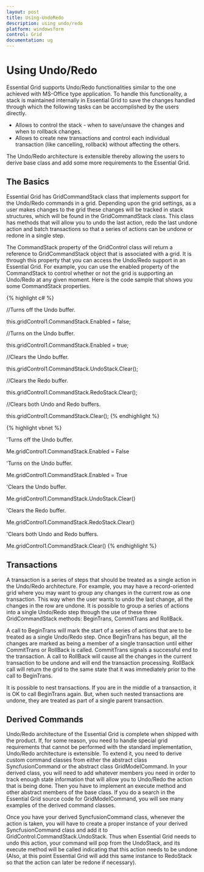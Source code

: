 ```yaml
---
layout: post
title: Using-UndoRedo
description: using undo/redo
platform: windowsform
control: Grid
documentation: ug
---
```


# Using Undo/Redo

Essential Grid supports Undo/Redo functionalities similar to the one achieved with MS-Office type application. To handle this functionality, a stack is maintained internally in Essential Grid to save the changes handled through which the following tasks can be accomplished by the users directly.

* Allows to control the stack - when to save/unsave the changes and when to rollback changes.
* Allows to create new transactions and control each individual transaction (like cancelling, rollback) without affecting the others.

The Undo/Redo architecture is extensible thereby allowing the users to derive base class and add some more requirements to the Essential Grid.

## The Basics

Essential Grid  has GridCommandStack class that implements support for the Undo/Redo commands in a grid. Depending upon the grid settings, as a user makes changes to the grid these changes will be tracked in stack structures, which will be found in the GridCommandStack class. This class has methods that will allow you to undo the last action, redo the last undone action and batch transactions so that a series of actions can be undone or redone in a single step. 

The CommandStack property of the GridControl class will return a reference to GridCommandStack object that is associated with a grid. It is through this property that you can access the Undo/Redo support in an Essential Grid. For example, you can use the enabled property of the CommandStack to control whether or not the grid is supporting an Undo/Redo at any given moment. Here is the code sample that shows you some CommandStack properties.



{% highlight c# %}



//Turns off the Undo buffer. 

this.gridControl1.CommandStack.Enabled = false;



//Turns on the Undo buffer.

this.gridControl1.CommandStack.Enabled = true;



//Clears the Undo buffer.

this.gridControl1.CommandStack.UndoStack.Clear();



//Clears the Redo buffer.

this.gridControl1.CommandStack.RedoStack.Clear();



//Clears both Undo and Redo buffers.

this.gridControl1.CommandStack.Clear();
{% endhighlight %}


{% highlight vbnet %}



'Turns off the Undo buffer.  

Me.gridControl1.CommandStack.Enabled = False



'Turns on the Undo buffer.

Me.gridControl1.CommandStack.Enabled = True



'Clears the Undo buffer.

Me.gridControl1.CommandStack.UndoStack.Clear()



'Clears the Redo buffer.

Me.gridControl1.CommandStack.RedoStack.Clear()



'Clears both Undo and Redo buffers.

Me.gridControl1.CommandStack.Clear()
{% endhighlight %}

## Transactions

A transaction is a series of steps that should be treated as a single action in the Undo/Redo architecture. For example, you may have a record-oriented grid where you may want to group any changes in the current row as one transaction. This way when the user wants to undo the last change, all the changes in the row are undone. It is possible to group a series of actions into a single Undo/Redo step through the use of these three GridCommandStack methods: BeginTrans, CommitTrans and RollBack. 

A call to BeginTrans will mark the start of a series of actions that are to be treated as a single Undo/Redo step. Once BeginTrans has begun, all the changes are marked as being a member of a single transaction until either CommitTrans or RollBack is called. CommitTrans signals a successful end to the transaction. A call to RollBack will cause all the changes in the current transaction to be undone and will end the transaction processing. RollBack call will return the grid to the same state that it was immediately prior to the call to BeginTrans.

It is possible to nest transactions. If you are in the middle of a transaction, it is OK to call BeginTrans again. But, when such nested transactions are undone, they are treated as part of a single parent transaction.

## Derived Commands

Undo/Redo architecture of the Essential Grid is complete when shipped with the product. If, for some reason, you need to handle special grid requirements that cannot be performed with the standard implementation, Undo/Redo architecture is extensible. To extend it, you need to derive custom command classes from either the abstract class SyncfusionCommand or the abstract class GridModelCommand. In your derived class, you will need to add whatever members you need in order to track enough state information that will allow you to Undo/Redo the action that is being done. Then you have to implement an execute method and other abstract members of the base class. If you do a search in the Essential Grid source code for GridModelCommand, you will see many examples of the derived command classes.

Once you have your derived SyncfusionCommand class, whenever the action is taken, you will have to create a proper instance of your derived SyncfusionCommand class and add it to GridControl.CommandStack.UndoStack. Thus when Essential Grid needs to undo this action, your command will pop from the UndoStack, and its execute method will be called indicating that this action needs to be undone (Also, at this point Essential Grid will add this same instance to RedoStack so that the action can later be redone if necessary).

